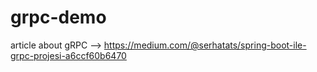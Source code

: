 # grpc-demo
article about gRPC --> https://medium.com/@serhatats/spring-boot-ile-grpc-projesi-a6ccf60b6470
